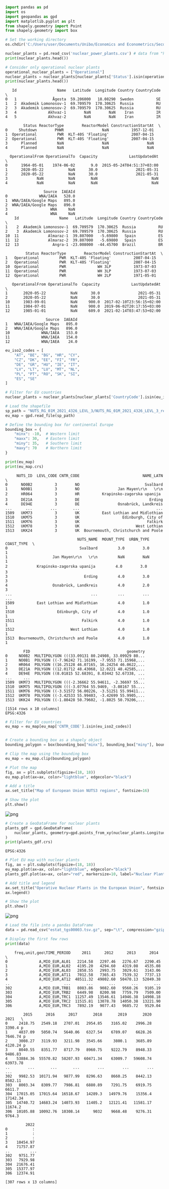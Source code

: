 ```python
import pandas as pd
import os
import geopandas as gpd
import matplotlib.pyplot as plt
from shapely.geometry import Point
from shapely.geometry import box
```


```python
# Set the working directory
os.chdir('C:/Users/user/Documents/Unibo/Economics and Econometrics/Second Year/First Semester/Introduction to Python for Economists/Project')

nuclear_plants = pd.read_csv('nuclear_power_plants.csv') # data from "https://github.com/cristianst85/GeoNuclearData/blob/master/data/csv/denormalized/nuclear_power_plants.csv"
print(nuclear_plants.head())

# Consider only operational nuclear plants
operational_nuclear_plants = ["Operational"]
nuclear_plants = nuclear_plants[nuclear_plants['Status'].isin(operational_nuclear_plants)]
print(nuclear_plants.head())
```

       Id                  Name   Latitude  Longitude Country CountryCode  \
    0   1                Ågesta  59.206000   18.08290  Sweden          SE   
    1   2  Akademik Lomonosov-1  69.709579  170.30625  Russia          RU   
    2   3  Akademik Lomonosov-2  69.709579  170.30625  Russia          RU   
    3   4              Akhvaz-1        NaN        NaN    Iran          IR   
    4   5              Akhvaz-2        NaN        NaN    Iran          IR   
    
            Status ReactorType        ReactorModel ConstructionStartAt  \
    0     Shutdown        PHWR                 NaN          1957-12-01   
    1  Operational         PWR  KLT-40S 'Floating'          2007-04-15   
    2  Operational         PWR  KLT-40S 'Floating'          2007-04-15   
    3      Planned         NaN                 NaN                 NaN   
    4      Planned         NaN                 NaN                 NaN   
    
      OperationalFrom OperationalTo  Capacity              LastUpdatedAt  \
    0      1964-05-01    1974-06-02       9.0  2015-05-24T04:51:37+03:00   
    1      2020-05-22           NaN      30.0                 2021-05-31   
    2      2020-05-22           NaN      30.0                 2021-05-31   
    3             NaN           NaN       NaN                        NaN   
    4             NaN           NaN       NaN                        NaN   
    
                     Source  IAEAId  
    0              WNA/IAEA   528.0  
    1  WNA/IAEA/Google Maps   895.0  
    2  WNA/IAEA/Google Maps   896.0  
    3                   WNA     NaN  
    4                   WNA     NaN  
        Id                  Name   Latitude  Longitude Country CountryCode  \
    1    2  Akademik Lomonosov-1  69.709579  170.30625  Russia          RU   
    2    3  Akademik Lomonosov-2  69.709579  170.30625  Russia          RU   
    10  11             Almaraz-1  39.807000   -5.69800   Spain          ES   
    11  12             Almaraz-2  39.807000   -5.69800   Spain          ES   
    12  13               Angra-1 -23.008000  -44.45700  Brazil          BR   
    
             Status ReactorType        ReactorModel ConstructionStartAt  \
    1   Operational         PWR  KLT-40S 'Floating'          2007-04-15   
    2   Operational         PWR  KLT-40S 'Floating'          2007-04-15   
    10  Operational         PWR              WH 3LP          1973-07-03   
    11  Operational         PWR              WH 3LP          1973-07-03   
    12  Operational         PWR              WH 2LP          1971-05-01   
    
       OperationalFrom OperationalTo  Capacity              LastUpdatedAt  \
    1       2020-05-22           NaN      30.0                 2021-05-31   
    2       2020-05-22           NaN      30.0                 2021-05-31   
    10      1983-09-01           NaN     900.0  2017-02-10T23:56:15+02:00   
    11      1984-07-01           NaN     900.0  2019-06-02T20:17:55+03:00   
    12      1985-01-01           NaN     609.0  2021-02-14T03:47:53+02:00   
    
                      Source  IAEAId  
    1   WNA/IAEA/Google Maps   895.0  
    2   WNA/IAEA/Google Maps   896.0  
    10              WNA/IAEA   153.0  
    11              WNA/IAEA   154.0  
    12              WNA/IAEA    24.0  
    


```python
eu_iso2_codes = [
    "AT", "BE", "BG", "HR", "CY",
    "CZ", "DK", "EE", "FI", "FR",
    "DE", "GR", "HU", "IE", "IT",
    "LV", "LT", "LU", "MT", "NL",
    "PL", "PT", "RO", "SK", "SI",
    "ES", "SE"
]

# Filter for EU countries
nuclear_plants = nuclear_plants[nuclear_plants['CountryCode'].isin(eu_iso2_codes)]
```


```python
# Load the shapefile
sp_path = "NUTS_RG_01M_2021_4326_LEVL_3/NUTS_RG_01M_2021_4326_LEVL_3_repaired.shp"  
eu_map = gpd.read_file(sp_path)

# Define the bounding box for continental Europe
bounding_box = {
    "minx": -10,  # Western limit
    "maxx": 30,   # Eastern limit
    "miny": 35,   # Southern limit
    "maxy": 70    # Northern limit
}
```


```python
print(eu_map)
print(eu_map.crs)
```

         NUTS_ID  LEVL_CODE CNTR_CODE                            NAME_LATN  \
    0      NO0B2          3        NO                             Svalbard   
    1      NO0B1          3        NO                 Jan Mayen\r\n   \r\n   
    2      HR064          3        HR          Krapinsko-zagorska upanija   
    3      DE21A          3        DE                               Erding   
    4      DE94E          3        DE                 Osnabrück, Landkreis   
    ...      ...        ...       ...                                  ...   
    1509   UKM73          3        UK          East Lothian and Midlothian   
    1510   UKM75          3        UK                   Edinburgh, City of   
    1511   UKM76          3        UK                              Falkirk   
    1512   UKM78          3        UK                         West Lothian   
    1513   UKK24          3        UK  Bournemouth, Christchurch and Poole   
    
                                    NUTS_NAME  MOUNT_TYPE  URBN_TYPE  COAST_TYPE  \
    0                                Svalbard         3.0        3.0           1   
    1                    Jan Mayen\r\n   \r\n         NaN        NaN           1   
    2             Krapinsko-zagorska upanija         4.0        3.0           3   
    3                                  Erding         4.0        3.0           3   
    4                    Osnabrück, Landkreis         4.0        2.0           3   
    ...                                   ...         ...        ...         ...   
    1509          East Lothian and Midlothian         4.0        1.0           1   
    1510                   Edinburgh, City of         4.0        1.0           1   
    1511                              Falkirk         4.0        1.0           1   
    1512                         West Lothian         4.0        1.0           1   
    1513  Bournemouth, Christchurch and Poole         4.0        1.0           1   
    
            FID                                           geometry  
    0     NO0B2  MULTIPOLYGON (((33.09131 80.24908, 33.09929 80...  
    1     NO0B1  POLYGON ((-7.96242 71.16199, -7.9553 71.15968,...  
    2     HR064  POLYGON ((16.25128 46.07165, 16.24254 46.0622,...  
    3     DE21A  POLYGON ((12.01712 48.43068, 12.0221 48.42585,...  
    4     DE94E  POLYGON ((8.01815 52.68391, 8.03442 52.67338, ...  
    ...     ...                                                ...  
    1509  UKM73  MULTIPOLYGON (((-2.36662 55.94611, -2.36697 55...  
    1510  UKM75  MULTIPOLYGON (((-3.07764 55.9469, -3.08167 55....  
    1511  UKM76  POLYGON ((-3.51572 56.00226, -3.51251 55.99411...  
    1512  UKM78  POLYGON ((-3.42533 55.99403, -3.42699 55.9905,...  
    1513  UKK24  POLYGON ((-1.80428 50.79602, -1.8025 50.79206,...  
    
    [1514 rows x 10 columns]
    EPSG:4326
    


```python
# Filter for EU countries
eu_map = eu_map[eu_map['CNTR_CODE'].isin(eu_iso2_codes)]


# Create a bounding box as a shapely object
bounding_polygon = box(bounding_box["minx"], bounding_box["miny"], bounding_box["maxx"], bounding_box["maxy"])

# Clip the map using the bounding box
eu_map = eu_map.clip(bounding_polygon)
```


```python
# Plot the map
fig, ax = plt.subplots(figsize=(18, 18))
eu_map.plot(ax=ax, color="lightblue", edgecolor="black")

# Add a title
ax.set_title("Map of European Union NUTS3 regions", fontsize=16)

# Show the plot
plt.show()
```


    
![png](output_6_0.png)
    



```python
# Create a GeoDataFrame for nuclear plants
plants_gdf = gpd.GeoDataFrame(
    nuclear_plants, geometry=gpd.points_from_xy(nuclear_plants.Longitude, nuclear_plants.Latitude), crs="EPSG:4326"
)
print(plants_gdf.crs)
```

    EPSG:4326
    


```python
# Plot EU map with nuclear plants
fig, ax = plt.subplots(figsize=(18, 18))
eu_map.plot(ax=ax, color="lightblue", edgecolor="black")
plants_gdf.plot(ax=ax, color="red", markersize=10, label="Nuclear Plant")

# Add title and legend
ax.set_title("Operative Nuclear Plants in the European Union", fontsize=16)
ax.legend()

# Show the plot
plt.show()
```


    
![png](output_8_0.png)
    



```python
# Load the file into a pandas DataFrame
data = pd.read_csv("estat_tgs00003.tsv.gz", sep="\t", compression="gzip") # GDP per capita regional

# Display the first few rows
print(data)
```

        freq,unit,geo\TIME_PERIOD     2011      2012      2013      2014   \
    0              A,MIO_EUR,AL01   2214.58   2297.46   2276.67   2290.45   
    1              A,MIO_EUR,AL02   4195.20   4294.60   4319.08   4535.08   
    2              A,MIO_EUR,AL03   2858.55   2993.75   3029.61   3143.06   
    3              A,MIO_EUR,AT11   7012.58   7365.43   7539.32   7737.13   
    4              A,MIO_EUR,AT12  48511.32  49802.60  50470.13  52049.38   
    ..                        ...       ...       ...       ...       ...   
    302            A,MIO_EUR,TRB1   8083.86   9082.60   9560.26   9105.19   
    303            A,MIO_EUR,TRB2   6449.98   8200.98   7759.79   7509.00   
    304            A,MIO_EUR,TRC1  11257.49  13546.61  14946.38  14908.18   
    305            A,MIO_EUR,TRC2  11515.81  13078.78  14050.38  13221.90   
    306            A,MIO_EUR,TRC3   7892.19   9077.43   9685.72   9529.04   
    
            2015      2016      2017       2018       2019       2020       2021   \
    0     2418.75   2549.18   2707.01   2954.85    3165.02    2996.28    3390.4 p   
    1     4837.09   5050.74   5640.06   6327.54    6789.07    6628.26   7646.74 p   
    2     3008.27   3119.93   3211.98   3545.66     3800.1    3685.89   4120.24 p   
    3     8040.55   8351.77   8717.79   8960.75    9222.79    8948.33    9486.83    
    4    53884.36  55570.82  58207.93  60471.34    63009.7   59608.74   63973.78    
    ..        ...       ...       ...        ...        ...        ...        ...   
    302   9982.53  10171.94   9877.99   8296.63    8660.25    8442.13    8582.11    
    303   8003.34   8309.77   7986.81   6880.89    7291.75    6919.75     6611.7    
    304  17015.05  17015.64  16518.67   14289.3   14979.76    15356.4   17142.34    
    305  14740.72  14683.24  14073.93   11405.2   12121.41   11581.17    11674.2    
    306  10105.88  10092.76  10308.14      9032    9668.48    9276.31     9764.3    
    
             2022   
    0           :   
    1           :   
    2           :   
    3    10454.97   
    4    71757.87   
    ..         ...  
    302   9751.77   
    303   7929.98   
    304  21676.41   
    305  15377.97   
    306  12374.91   
    
    [307 rows x 13 columns]
    


```python

```
